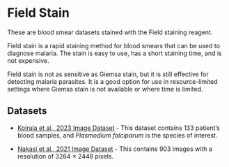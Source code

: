 # Field Stain
These are blood smear datasets stained with the Field staining reagent.

Field stain is a rapid staining method for blood smears that can be used to diagnose malaria. The stain is easy to use, has a short staining time, and is not expensive.

Field stain is not as sensitive as Giemsa stain, but it is still effective for detecting malaria parasites. It is a good option for use in resource-limited settings where Giemsa stain is not available or where time is limited.


## Datasets
+ [Koirala et al., 2023 Image Dataset](https://itunuisewon.github.io/Malaria_Blood_Smear_Images/All_Datasets/Koirala_et_al.,_2022_Dataset.html) - This dataset contains 133 patient’s blood samples, and _Plasmodium falciparum_ is the species of interest.
  
+ [Nakasi et al., 2021 Image Dataset](https://itunuisewon.github.io/Malaria_Blood_Smear_Images/All_Datasets/Nakasi_et_al.,_2021_Dataset.html) - This contains 903 images with a resolution of 3264 × 2448 pixels.
